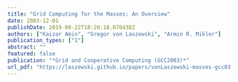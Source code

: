 ```yaml
---
title: "Grid Computing for the Masses: An Overview"
date: 2003-12-01
publishDate: 2019-08-22T18:20:18.070438Z
authors: ["Kaizar Amin", "Gregor von Laszewski", "Armin R. Mikler"]
publication_types: ["1"]
abstract: ""
featured: false
publication: "*Grid and Cooperative Computing (GCC2003)*"
url_pdf: "https://laszewski.github.io/papers/vonLaszewski-masses-gcc03.pdf"
---
```



